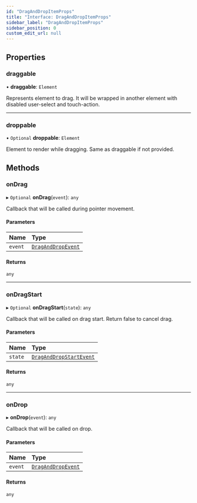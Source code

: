 ```yaml
---
id: "DragAndDropItemProps"
title: "Interface: DragAndDropItemProps"
sidebar_label: "DragAndDropItemProps"
sidebar_position: 0
custom_edit_url: null
---
```


## Properties

### draggable

• **draggable**: `Element`

Represents element to drag. It will be wrapped in another element with disabled user-select and touch-action.

___

### droppable

• `Optional` **droppable**: `Element`

Element to render while dragging. Same as draggable if not provided.

## Methods

### onDrag

▸ `Optional` **onDrag**(`event`): `any`

Callback that will be called during pointer movement.

#### Parameters

| Name | Type |
| :------ | :------ |
| `event` | [`DragAndDropEvent`](DragAndDropEvent.md) |

#### Returns

`any`

___

### onDragStart

▸ `Optional` **onDragStart**(`state`): `any`

Callback that will be called on drag start. Return false to cancel drag.

#### Parameters

| Name | Type |
| :------ | :------ |
| `state` | [`DragAndDropStartEvent`](DragAndDropStartEvent.md) |

#### Returns

`any`

___

### onDrop

▸ **onDrop**(`event`): `any`

Callback that will be called on drop.

#### Parameters

| Name | Type |
| :------ | :------ |
| `event` | [`DragAndDropEvent`](DragAndDropEvent.md) |

#### Returns

`any`
